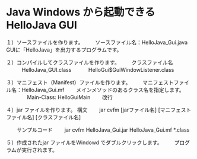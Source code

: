 # Java Windows から起動できる HelloJava GUI  

１）ソースファイルを作ります。
　　ソースファイル名：HelloJava_Gui.java　
　　GUIに「HelloJava」を出力するプログラムです。

２）コンパイルしてクラスファイルを作ります。
　　クラスファイル名
　　　HelloJava_GUI.class
　　　HelloGui$GuiWindowListener.class

３）マニフェスト（Manifest）ファイルを作ります。
　　マニフェストファイル名：HelloJava_Gui.mf
　　メインメソッドのあるクラス名を指定します。
　　　　Main-Class: HelloGuiMain
       　　改行

４）jar ファイルを作ります。
       構文
　　jar cvfm [jarファイル名]  [マニフェストファイル名]  [クラスファイル名]

　　サンプルコード
　　jar cvfm HelloJava_Gui.jar HelloJava_Gui.mf *.class

５）作成されたjar ファイルをWindowd でダブルクリックします。
　　プログラムが実行されます。
